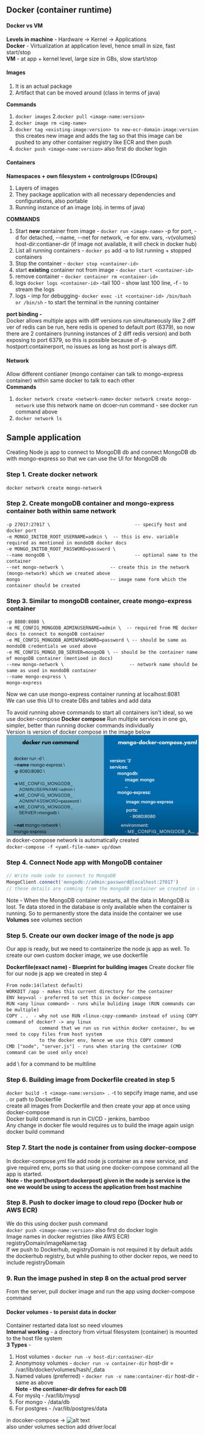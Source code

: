 ## Docker (container runtime)

#### Docker vs VM
**Levels in machine** - Hardware -> Kernel -> Applications  
**Docker** - Virtualization at application level, hence small in size, fast start/stop  
**VM** - at app + kernel level, large size in GBs, slow start/stop

#### Images
1. It is an actual package
2. Artifact that can be moved around (class in terms of java)

**Commands**  
1. ```docker images```
2.```docker pull <image-name:version>```
2. ```docker image rm <img-name>```
3. ```docker tag <existing-image:version> to new-ecr-domain-image:version```  
this creates new image and adds the tag so that this image can be pushed to any other container registry like ECR and then push
4. ```docker push <image-name:version>``` also first do docker login  

#### Containers  
**Namespaces + own filesystem + controlgroups (CGroups)**
1. Layers of images
2. They package application with all necessary dependencies and configurations, also portable 
3. Running instance of an image (obj. in terms of java)

**COMMANDS**
1. Start **new** container from image - ```docker run <image-name>``` -p for port, -d for detached, --name, --net for network, -e for env. vars, -v(volumes) host-dir:contianer-dir (if image not available, it will check in docker hub)
2. List all running containers - ```docker ps``` add -a to list running + stopped containers
3. Stop the container - ```docker stop <container-id>```
4. start **existing** container not from image - ```docker start <container-id>``` 
5. remove container - ```docker container rm <container-id>```
6. logs ```docker logs <container-id>``` -tail 100 - show last 100 line, -f - to stream the logs
7. logs - imp for debugging- ```docker exec -it <container-id> /bin/bash or /bin/sh```  - to start the terminal in the running container

**port binding -**  
Docker allows multiple apps with diff versions run simultaneously like 2 diff ver of redis can be run, here redis is opened to default port (6379), so now there are 2 containers (running instances of 2 diff redis version) and both exposing to port 6379, so this is possible because of -p hostport:containerport, no issues as long as host port is always diff.  

#### Network
Allow different contianer (mongo container can talk to mongo-express container) within same docker to talk to each other  
**Commands**  
1. ```docker network create <network-name>```
```docker network create mongo-network```  use this network name on dcoer-run command - see docker run command above  
2. ```docker network ls```

## Sample application
Creating Node js app to connect to MongoDB db and connect MongoDB db with mongo-express so that we can use
the UI for MongoDB db 

### Step 1. Create docker network  
```docker network create mongo-network```  

### Step 2. Create mongoDB container and mongo-express container both within same network
```docker run -d \                             -- run in detached mode
-p 27017:27017 \                               -- specify host and docker port
-e MONGO_INITDB_ROOT_USERNAME=admin \  -- this is env. variable required as mentioned in mondoDB docker docs
-e MONGO_INITDB_ROOT_PASSWORD=password \
--name mongoDB \                               -- optional name to the container
--net mongo-network \                 -- create this in the network (mongo-network) which we created above
mongo                                 -- image name form which the container should be created
``` 

### Step 3. Similar to mongoDB container, create mongo-express container
```docker run -d \
-p 8080:8080 \
-e ME_CONFIG_MONGODB_ADMINUSERNAME=admin \  -- required from ME docker docs to connect to mongoDB container
-e ME_CONFIG_MONGODB_ADMINPASSWORD=password \ -- should be same as mondoDB credentials we used above
-e ME_CONFIG_MONGO_DB_SERVER=mongoDB \ -- should be the container name of mongoDB container (mentioed in docs)
--new mongo-network \                        -- network name should be same as used in mondoDB container
--name mongo-express \ 
mongo-express
```
Now we can use mongo-express container running at localhost:8081  
We can use this UI to create DBs and tables and add data  

To avoid running above commands to start all containers isn't ideal, so we use docker-compose
**Docker compose**
Run multiple services in one go, simpler, better than running docker commands individually  
Version is version of docker compose in the image below  
![alt text](PNG/docker-compose.PNG "Title")  
in docker-compose network is automatically created  
```docker-compose -f <yaml-file-name> up/down```

### Step 4. Connect Node app with MongoDB container
```javascript
// Write node code to connect to MongoDB
MongoClient.connect('mongodb://admin:password@localhost:27017') 
// these details are comming from the mongoDB container we created in step 1
```
Note - When the MongoDB container restarts, all the data in MongoDB is lost. Te data stored in the database is only available when the container is running. So to permanently store the data inside the container we use **Volumes** see volumes section  

### Step 5. Create our own docker image of the node js app
Our app is ready, but we need to containerize the node js app as well. To create our own custom docker image, we use dockerfile

**Dockerfile(exact name) - Blueprint for building images**
Create docker file for our node js app we created in step 4
```
From node:14(latest default)
WORKDIT /app - makes this current directory for the container
ENV key=val - preferred to set this in docker-compose
RUN <any linux command> - runs while buliding image (RUN commands can be multiple)
COPY . .  - why not use RUN <linux-copy-command> instead of using COPY command of docker? -> any linux
            command that we run us run within docker container, bu we need to copy files from host system
            to the docker env, hence we use this COPY command
CMD ["node", "server.js"] - runs when staring the container (CMD command can be used only once)
```
add \ for a command to be multiline

### Step 6. Building image from Dockerfile created in step 5
```docker build -t <image-name:version> .``` -t to sepcify image name, and use . or path to Dockerfile  
create all images from Dockerfile and then create your app at once using docker-compose  
Docker build command is run in CI/CD - jenkins, bamboo  
Any change in docker file would requires us to build the image again usign docker build command

### Step 7. Start the node js container from using docker-compose
In docker-compose.yml file add node js container as a new service, and give required env, ports so that using one docker-compose command all the app is started.  
**Note - the port(hostport:dockerpost) given in the node js service is the one we would be using to access the application from host machine**

### Step 8. Push to docker image to cloud repo (Docker hub or AWS ECR)
We do this using docker push command  
```docker push <image-name:version>``` also first do docker login   
Image names in docker registries (like AWS ECR)  
registryDomain/imageName:tag  
If we push to Dockerhub, registryDomain is not required it by default adds the dockerhub registry, but while pushing to other docker repos, we need to include registryDomain

### 9. Run the image pushed in step 8 on the actual prod server  
From the server, pull docker image and run the app using docker-compose command

#### Docker volumes - to persist data in docker
Container restarted data lost so need vloumes  
**Internal working** - a directory from virtual filesystem (container) is mounted to the host file system  
**3 Types** -  
1. Host volumes - ```docker run -v host-dir:container-dir```  
2. Anonymosy volumes - ```docker run -v container-dir``` host-dir = /var/lib/docker/volumes/hash/_data  
3. Named values (preferred) - ```docker run -v name:container-dir``` host-dir - same as above  
**Note - the contianer-dir defres for each DB**  
1. For myslq - /var/lib/mysql
2. For mongo - /data/db
3. For postgres - /var/lib/postgres/data  

in docoker-compose ->
![alt text](PNG/volumes.PNG "Title")  
also under volumes section add driver:local